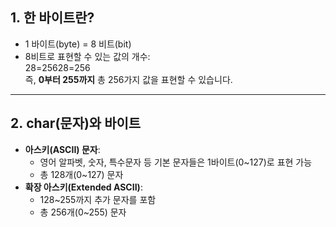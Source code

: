 
## 1. **한 바이트란?**

- 1 바이트(byte) = 8 비트(bit)
- 8비트로 표현할 수 있는 값의 개수:  
    28=25628=256  
    즉, **0부터 255까지** 총 256가지 값을 표현할 수 있습니다.

---

## 2. **char(문자)와 바이트**

- **아스키(ASCII) 문자**:
    - 영어 알파벳, 숫자, 특수문자 등 기본 문자들은 1바이트(0~127)로 표현 가능
    - 총 128개(0~127) 문자
- **확장 아스키(Extended ASCII)**:
    - 128~255까지 추가 문자를 포함
    - 총 256개(0~255) 문자